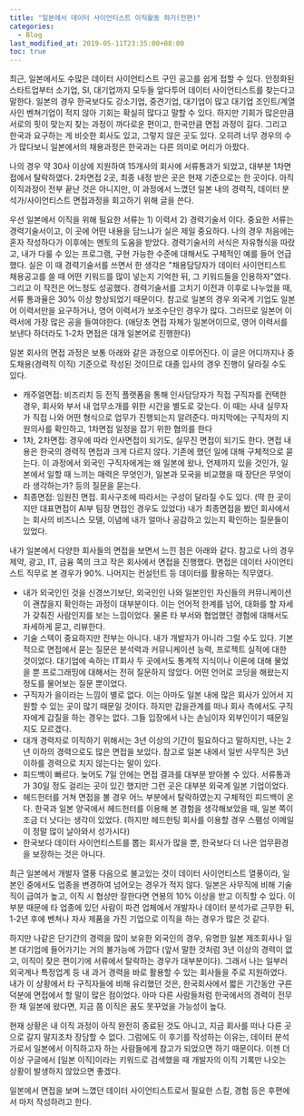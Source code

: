 ```yaml
---
title: "일본에서 데이터 사이언티스트 이직활동 하기(전편)"
categories: 
  - Blog
last_modified_at: 2019-05-11T23:35:00+08:00
toc: true
---
```


최근, 일본에서도 수많은 데이터 사이언티스트 구인 공고를 쉽게 접할 수 있다. 안정화된 스타트업부터 소기업, SI, 대기업까지 모두들 앞다투어 데이터 사이언티스트를 찾는다고 말한다. 일본의 경우 한국보다도 강소기업, 중견기업, 대기업이 많고 대기업 조인트/계열사인 벤쳐기업이 적지 않아 기회는 확실히 많다고 말할 수 있다. 하지만 기회가 많은만큼 서로의 핏이 맞는지 찾는 과정이 까다로운 편이고, 한국만큼 면접 과정이 길다. 그리고 한국과 요구하는 게 비슷한 회사도 있고, 그렇지 않은 곳도 있다. 오히려 너무 경우의 수가 많다보니 일본에서의 채용과정은 한국과는 다른 의미로 머리가 아팠다.

나의 경우 약 30사 이상에 지원하여 15개사의 회사에 서류통과가 되었고, 대부분 1차면접에서 탈락하였다. 2차면접 2곳, 최종 내정 받은 곳은 현재 기준으로는 한 곳이다. 아직 이직과정이 전부 끝난 것은 아니지만, 이 과정에서 느꼈던 일본 내의 경력직, 데이터 분석가/사이언티스트 면접과정을 회고하기 위해 글을 쓴다.

우선 일본에서 이직을 위해 필요한 서류는 1) 이력서 2) 경력기술서 이다. 중요한 서류는 경력기술서이고, 이 곳에 어떤 내용을 담느냐가 실은 제일 중요하다. 나의 경우 처음에는 혼자 작성하다가 이후에는 멘토의 도움을 받았다. 경력기술서의 서식은 자유형식을 따랐고, 내가 다룰 수 있는 프로그램, 구현 가능한 수준에 대해서도 구체적인 예를 들어 언급했다. 실은 이 때 경력기술서를 쓰면서 한 생각은 "채용담당자가 데이터 사이언티스트 채용공고를 쓸 때 어떤 키워드를 많이 넣는지 기억한 뒤, 그 키워드들을 인용하자"였다. 그리고 이 작전은 어느정도 성공했다. 경력기술서를 고치기 이전과 이후로 나누었을 때, 서류 통과율은 30% 이상 향상되었기 때문이다. 참고로 일본의 경우 외국계 기업도 일본어 이력서만을 요구하거나, 영어 이력서가 보조수단인 경우가 많다. 그러므로 일본어 이력서에 가장 많은 공을 들여야한다. (애당초 면접 자체가 일본어이므로, 영어 이력서를 보낸다 하더라도 1-2차 면접은 대개 일본어로 진행한다) 

일본 회사의 면접 과정은 보통 아래와 같은 과정으로 이루어진다. 이 글은 어디까지나 중도채용(경력직 이직) 기준으로 작성된 것이므로 대졸 입사의 경우 진행이 달라질 수도 있다.

- 캐주얼면접: 비즈리치 등 전직 플랫폼을 통해 인사담당자가 직접 구직자를 컨택한 경우, 회사와 부서 내 업무소개를 위한 시간을 별도로 갖는다. 이 때는 사내 실무자가 직접 나와 어떤 형식으로 업무가 진행되는지 알려준다. 마지막에는 구직자의 지원의사를 확인하고, 1차면접 일정을 잡기 위한 협의를 한다
- 1차, 2차면접: 경우에 따라 인사면접이 되기도, 실무진 면접이 되기도 한다. 면접 내용은 한국의 경력직 면접과 크게 다르지 않다. 기존에 했던 일에 대해 구체적으로 묻는다. 이 과정에서 외국인 구직자에게는 왜 일본에 왔나, 언제까지 있을 것인가, 일본에서 일할 때 느끼는 매력은 무엇인가, 일본과 모국을 비교했을 때 장단은 무엇이라 생각하는가? 등의 질문을 묻는다.
- 최종면접: 임원진 면접. 회사구조에 따라서는 구성이 달라질 수도 있다. (딱 한 곳이지만 대표면접이 AI부 팀장 면접인 경우도 있었다) 내가 최종면접을 봤던 회사에서는 회사의 비즈니스 모델, 이념에 내가 얼마나 공감하고 있는지 확인하는 질문들이 있었다.

내가 일본에서 다양한 회사들의 면접을 보면서 느낀 점은 아래와 같다. 참고로 나의 경우 제약, 광고, IT, 금융 쪽의 크고 작은 회사에서 면접을 진행했다. 면접은 데이터 사이언티스트 직무로 본 경우가 90%. 나머지는 컨설턴트 등 데이터를 활용하는 직무였다. 

- 내가 외국인인 것을 신경쓰기보단, 외국인인 나와 일본인인 자신들의 커뮤니케이션이 괜찮을지 확인하는 과정이 대부분이다. 이는 언어적 한계를 넘어, 대화를 할 자세가 갖춰진 사람인지를 보는 느낌이었다. 물론 타 부서와 협업했던 경험에 대해서도 자세하게 묻고, 리뷰한다.
- 기술 스텍이 중요하지만 전부는 아니다. 내가 개발자가 아니라 그럴 수도 있다. 기본적으로 면접에서 묻는 질문은 분석력과 커뮤니케이션 능력, 프로젝트 실적에 대한 것이었다. 대기업에 속하는 IT회사 두 곳에서도 통계적 지식이나 이론에 대해 물었을 뿐 프로그래밍에 대해서는 전혀 질문하지 않았다. 어떤 언어로 코딩을 해왔는지 정도를 물어보는 질문 뿐이었다.
- 구직자가 을이라는 느낌이 별로 없다. 이는 아마도 일본 내에 많은 회사가 있어서 지원할 수 있는 곳이 많기 때문일 것이다. 하지만 갑을관계를 떠나 회사 측에서도 구직자에게 갑질을 하는 경우는 없다. 그들 입장에서 나는 손님이자 외부인이기 때문일지도 모르겠다.
- 대개 경력자로 이직하기 위해서는 3년 이상의 기간이 필요하다고 말하지만, 나는 2년 이하의 경력으로도 많은 면접을 보았다. 참고로 일본 내에서 일반 사무직은 3년 이하를 경력으로 치지 않는다는 말이 있다.
- 피드백이 빠르다. 늦어도 7일 안에는 면접 결과를 대부분 받아볼 수 있다. 서류통과가 30일 정도 걸리는 곳이 있긴 했지만 그런 곳은 대부분 외국계 일본 기업이었다.
- 헤드헌터를 거쳐 면접을 볼 경우 어느 부분에서 탈락하였는지 구체적인 피드백이 온다. 한국과 일본 양국에서 헤드헌터를 이용해 본 경험을 생각해보았을 때, 일본 쪽이 조금 더 낫다는 생각이 있었다. (하지만 헤드헌팅 회사를 이용할 경우 스팸성 이메일이 정말 많이 날아와서 성가시다)
- 한국보다 데이터 사이언티스트를 뽑는 회사가 많을 뿐, 한국보다 더 나은 업무환경을 보장하는 것은 아니다.

최근 일본에서 개발자 열풍 다음으로 불고있는 것이 데이터 사이언티스트 열풍이라, 일본인 중에서도 업종을 변경하여 넘어오는 경우가 적지 않다. 일본은 사무직에 비해 기술직이 급여가 높고, 이직 시 협상만 잘한다면 연봉의 10% 이상을 받고 이직할 수 있다. 이 부분 때문에 타 업종에 있던 사람이 파견 업체에서 개발자나 데이터 분석가로 근무한 뒤, 1-2년 후에 벤쳐나 자사 제품을 가진 기업으로 이직을 하는 경우가 많은 것 같다. 

하지만 나같은 단기간의 경력을 많이 보유한 외국인의 경우, 유명한 일본 제조회사나 일본 대기업에 들어가기는 거의 불가능에 가깝다 (앞서 말한 것처럼 3년 이상의 경력이 없고, 이직이 잦은 편이기에 서류에서 탈락하는 경우가 대부분이다). 그래서 나는 일부러 외국계나 특정업계 등 내 과거 경력을 바로 활용할 수 있는 회사들을 주로 지원하였다. 내가 이 상황에서 타 구직자들에 비해 유리했던 것은, 한국회사에서 짧은 기간동안 구른 덕분에 면접에서 할 말이 많은 점이었다. 아마 다른 사람들처럼 한국에서의 경력이 전무한 채 일본에 왔다면, 지금 쯤 이직은 꿈도 못꾸었을 가능성이 높다.

현재 상황은 내 이직 과정이 아직 완전히 종료된 것도 아니고, 지금 회사를 떠나 다른 곳으로 갈지 말지조차 장담할 수 없다. 그럼에도 이 후기를 작성하는 이유는, 데이터 분석가로서 일본에서 이직하고자 하는 사람들에게 참고가 되었으면 하기 때문이다. 이젠 더이상 구글에서 [일본 이직]이라는 키워드로 검색했을 때 개발자의 이직 기록만 나오는 상황이 발생하지 않았으면 좋겠다.

일본에서 면접을 보며 느꼈던 데이터 사이언티스트로서 필요한 스킬, 경험 등은 후편에서 마저 작성하려고 한다.
